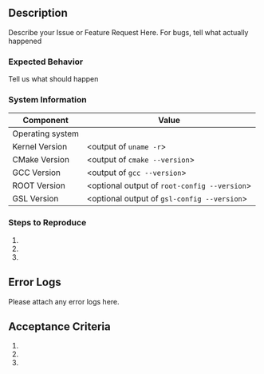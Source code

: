## Description
 Describe your Issue or Feature Request Here. For bugs, tell what actually happened

### Expected Behavior
Tell us what should happen

### System Information
<!-- For bug reports fill out the following information about your system -->
| Component | Value  |
|--|--|
|Operating system | <Your OS Here> |
|Kernel Version   | <output of `uname -r`> |
|CMake Version    | <output of `cmake --version`> |
|GCC Version      | <output of `gcc --version`> |
|ROOT Version     | <optional output of `root-config --version`> |
|GSL Version      | <optional output of `gsl-config --version`> |

### Steps to Reproduce
1. 
2.
3. 

## Error Logs
Please attach any error logs here. 

## Acceptance Criteria
1. 
2. 
3. 
